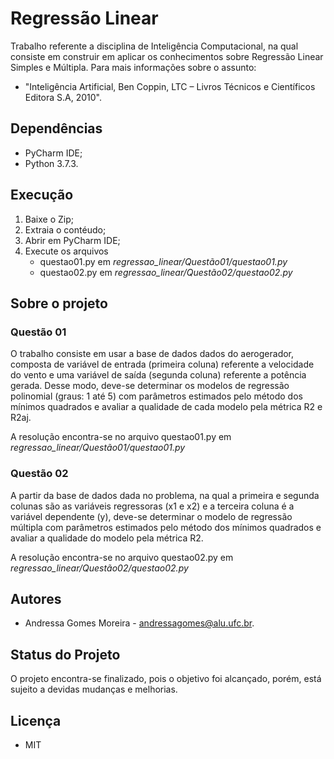 # Regressão Linear
Trabalho referente a disciplina de Inteligência Computacional, na qual consiste em construir  em aplicar os conhecimentos sobre Regressão Linear Simples e Múltipla. Para mais informações sobre o assunto: 

- "Inteligência Artificial, Ben Coppin, LTC – Livros Técnicos e Científicos Editora S.A, 2010".

## Dependências
- PyCharm IDE;
- Python 3.7.3.

## Execução
1. Baixe o Zip;
2. Extraia o contéudo;
3. Abrir em PyCharm IDE;
4. Execute os arquivos 
    - questao01.py em *regressao_linear/Questão01/questao01.py*
    - questao02.py em *regressao_linear/Questão02/questao02.py*

## Sobre o projeto

### Questão 01

O trabalho consiste em usar a base de dados dados do aerogerador, composta de variável de entrada (primeira coluna) referente a velocidade do vento e uma variável de saída (segunda coluna) referente a potência gerada. Desse modo, deve-se determinar os modelos de regressão polinomial (graus: 1 até 5) com parâmetros estimados pelo método dos mínimos quadrados e avaliar a qualidade de cada modelo pela métrica R2 e R2aj.

A resolução encontra-se no arquivo questao01.py em *regressao_linear/Questão01/questao01.py*

### Questão 02

A partir da base de dados dada no problema, na qual a primeira e segunda colunas são as variáveis regressoras (x1 e x2) e a terceira coluna é a variável dependente (y), deve-se determinar o modelo de regressão múltipla com parâmetros estimados pelo método dos mínimos quadrados e avaliar a qualidade do modelo pela métrica R2.

A resolução encontra-se no arquivo questao02.py em *regressao_linear/Questão02/questao02.py*

## Autores
- Andressa Gomes Moreira - andressagomes@alu.ufc.br.

## Status do Projeto
O projeto encontra-se finalizado, pois o objetivo foi alcançado, porém, está sujeito a devidas mudanças e melhorias. 

## Licença
- MIT
